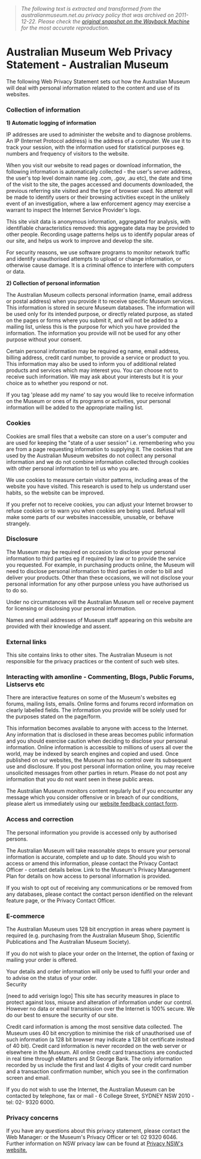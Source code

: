 > *The following text is extracted and transformed from the australianmuseum.net.au privacy policy that was archived on 2011-12-22. Please check the [original snapshot on the Wayback Machine](https://web.archive.org/web/20111222094538id_/http%3A//australianmuseum.net.au/privacy) for the most accurate reproduction.*

# Australian Museum Web Privacy Statement - Australian Museum

The following Web Privacy Statement sets out how the Australian Museum will deal with personal information related to the content and use of its websites.

### Collection of information

**1) Automatic logging of information**

IP addresses are used to administer the website and to diagnose problems. An IP (Internet Protocol address) is the address of a computer. We use it to track your session, with the information used for statistical purposes eg. numbers and frequency of visitors to the website.

When you visit our website to read pages or download information, the following information is automatically collected - the user's server address, the user's top level domain name (eg .com, .gov, .au etc), the date and time of the visit to the site, the pages accessed and documents downloaded, the previous referring site visited and the type of browser used. No attempt will be made to identify users or their browsing activities except in the unlikely event of an investigation, where a law enforcement agency may exercise a warrant to inspect the Internet Service Provider's logs.

This site visit data is anonymous information, aggregated for analysis, with identifiable characteristics removed: this aggregate data may be provided to other people. Recording usage patterns helps us to identify popular areas of our site, and helps us work to improve and develop the site.

For security reasons, we use software programs to monitor network traffic and identify unauthorised attempts to upload or change information, or otherwise cause damage. It is a criminal offence to interfere with computers or data.

**2) Collection of personal information**

The Australian Museum collects personal information (name, email address or postal address) when you provide it to receive specific Museum services. This information is stored in secure Museum databases. The information will be used only for its intended purpose, or directly related purpose, as stated on the pages or forms where you submit it, and will not be added to a mailing list, unless this is the purpose for which you have provided the information. The information you provide will not be used for any other purpose without your consent.

Certain personal information may be required eg name, email address, billing address, credit card number, to provide a service or product to you. This information may also be used to inform you of additional related products and services which may interest you. You can choose not to receive such information. We may ask about your interests but it is your choice as to whether you respond or not.

If you tag 'please add my name' to say you would like to receive information on the Museum or ones of its programs or activities, your personal information will be added to the appropriate mailing list.

### Cookies

Cookies are small files that a website can store on a user's computer and are used for keeping the "state of a user session" i.e. remembering who you are from a page requesting information to supplying it. The cookies that are used by the Australian Museum websites do not collect any personal information and we do not combine information collected through cookies with other personal information to tell us who you are.

We use cookies to measure certain visitor patterns, including areas of the website you have visited. This research is used to help us understand user habits, so the website can be improved.

If you prefer not to receive cookies, you can adjust your Internet browser to refuse cookies or to warn you when cookies are being used. Refusal will make some parts of our websites inaccessible, unusable, or behave strangely.

### Disclosure

The Museum may be required on occasion to disclose your personal information to third parties eg if required by law or to provide the service you requested. For example, in purchasing products online, the Museum will need to disclose personal information to third parties in order to bill and deliver your products. Other than these occasions, we will not disclose your personal information for any other purpose unless you have authorised us to do so.

Under no circumstances will the Australian Museum sell or receive payment for licensing or disclosing your personal information.

Names and email addresses of Museum staff appearing on this website are provided with their knowledge and assent.

### External links

This site contains links to other sites. The Australian Museum is not responsible for the privacy practices or the content of such web sites.

### Interacting with amonline - Commenting, Blogs, Public Forums, Listservs etc

There are interactive features on some of the Museum's websites eg forums, mailing lists, emails. Online forms and forums record information on clearly labelled fields. The information you provide will be solely used for the purposes stated on the page/form.

This information becomes available to anyone with access to the Internet. Any information that is disclosed in these areas becomes public information and you should exercise caution when deciding to disclose your personal information. Online information is accessible to millions of users all over the world, may be indexed by search engines and copied and used. Once published on our websites, the Museum has no control over its subsequent use and disclosure. If you post personal information online, you may receive unsolicited messages from other parties in return. Please do not post any information that you do not want seen in these public areas.

The Australian Museum monitors content regularly but if you encounter any message which you consider offensive or in breach of our conditions, please alert us immediately using our [website feedback contact form](http://www.ausmuseum.syduat.rroom.net/Contact/Website).

### Access and correction

The personal information you provide is accessed only by authorised persons.

The Australian Museum will take reasonable steps to ensure your personal information is accurate, complete and up to date. Should you wish to access or amend this information, please contact the Privacy Contact Officer - contact details below. Link to the Museum's Privacy Management Plan for details on how access to personal information is provided.

If you wish to opt out of receiving any communications or be removed from any databases, please contact the contact person identified on the relevant feature page, or the Privacy Contact Officer.

### E-commerce

The Australian Museum uses 128 bit encryption in areas where payment is required (e.g. purchasing from the Australian Museum Shop, Scientific Publications and The Australian Museum Society).

If you do not wish to place your order on the Internet, the option of faxing or mailing your order is offered.

Your details and order information will only be used to fulfil your order and to advise on the status of your order.  
Security

[need to add verisign logo] This site has security measures in place to protect against loss, misuse and alteration of information under our control. However no data or email transmission over the Internet is 100% secure. We do our best to ensure the security of our site.

Credit card information is among the most sensitive data collected. The Museum uses 40 bit encryption to minimise the risk of unauthorised use of such information (a 128 bit browser may indicate a 128 bit certificate instead of 40 bit). Credit card information is never recorded on the web server or elsewhere in the Museum. All online credit card transactions are conducted in real time through eMatters and St George Bank. The only information recorded by us include the first and last 4 digits of your credit card number and a transaction confirmation number, which you see in the confirmation screen and email.

If you do not wish to use the Internet, the Australian Museum can be contacted by telephone, fax or mail - 6 College Street, SYDNEY NSW 2010 - tel: 02- 9320 6000.

### Privacy concerns

If you have any questions about this privacy statement, please contact the Web Manager: or the Museum's Privacy Officer or tel: 02 9320 6046. Further information on NSW privacy law can be found at [Privacy NSW's website.](http://www.lawlink.nsw.gov.au/privacynsw)
